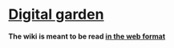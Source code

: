 # [Digital garden](https://bresserbj.github.io/digital-garten/)

**The wiki is meant to be read [in the web format](https://bresserbj.github.io/digital-garten/)**
